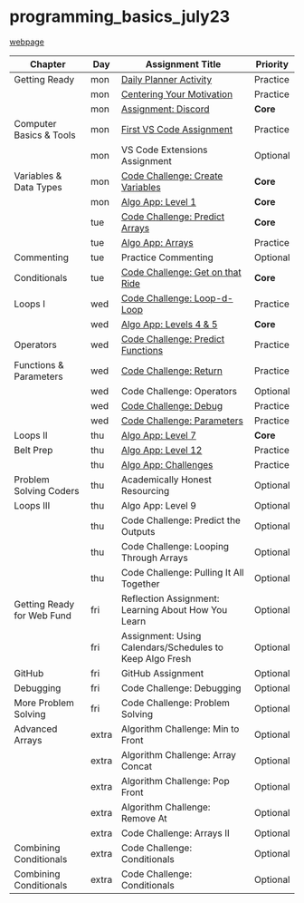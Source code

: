 # programming_basics_july23

[webpage](https://www.tylermaxwell.co/programming_basics_july23/)

| Chapter                    | Day   | Assignment Title                                         | Priority |
|----------------------------|-------|----------------------------------------------------------|----------|
| Getting Ready              | mon   | [Daily Planner Activity]                                 | Practice |
|                            | mon   | [Centering Your Motivation]                              | Practice |
|                            | mon   | [Assignment: Discord]                                    | **Core** |
| Computer Basics & Tools    | mon   | [First VS Code Assignment]                               | Practice |
|                            | mon   | VS Code Extensions Assignment                            | Optional |
| Variables & Data Types     | mon   | [Code Challenge: Create Variables]                       | **Core** |
|                            | mon   | [Algo App: Level 1]                                      | **Core** |
|                            | tue   | [Code Challenge: Predict Arrays]                         | **Core** |
|                            | tue   | [Algo App: Arrays]                                       | Practice |
| Commenting                 | tue   | Practice Commenting                                      | Optional |
| Conditionals               | tue   | [Code Challenge: Get on that Ride]                       | **Core** |
| Loops I                    | wed   | [Code Challenge: Loop-d-Loop]                            | Practice |
|                            | wed   | [Algo App: Levels 4 & 5]                                 | **Core** |           
| Operators                  | wed   | [Code Challenge: Predict Functions]                      | Practice |
| Functions & Parameters     | wed   | [Code Challenge: Return]                                 | Practice |
|                            | wed   | Code Challenge: Operators                                | Optional |
|                            | wed   | [Code Challenge: Debug]                                  | Practice |
|                            | wed   | [Code Challenge: Parameters]                             | Practice |
| Loops II                   | thu   | [Algo App: Level 7]                                      | **Core** |           
| Belt Prep                  | thu   | [Algo App: Level 12]                                     | Practice |
|                            | thu   | [Algo App: Challenges]                                   | Practice |
| Problem Solving Coders     | thu   | Academically Honest Resourcing                           | Optional |
| Loops III                  | thu   | Algo App: Level 9                                        | Optional |
|                            | thu   | Code Challenge: Predict the Outputs                      | Optional |
|                            | thu   | Code Challenge: Looping Through Arrays                   | Optional |
|                            | thu   | Code Challenge: Pulling It All Together                  | Optional |
| Getting Ready for Web Fund | fri   | Reflection Assignment: Learning About How You Learn      | Optional |
|                            | fri   | Assignment: Using Calendars/Schedules to Keep Algo Fresh | Optional |
| GitHub                     | fri   | GitHub Assignment                                        | Optional |
| Debugging                  | fri   | Code Challenge: Debugging                                | Optional |
| More Problem Solving       | fri   | Code Challenge: Problem Solving                          | Optional |
| Advanced Arrays            | extra | Algorithm Challenge: Min to Front                        | Optional |                              
|                            | extra | Algorithm Challenge: Array Concat                        | Optional |                              
|                            | extra | Algorithm Challenge: Pop Front                           | Optional |                              
|                            | extra | Algorithm Challenge: Remove At                           | Optional |                              
|                            | extra | Code Challenge: Arrays II                                | Optional |                              
| Combining Conditionals     | extra | Code Challenge: Conditionals                             | Optional |                              
| Combining Conditionals     | extra | Code Challenge: Conditionals                             | Optional |





































[Daily Planner Activity]: https://login.codingdojo.com/m/667/15291/111574
[Centering Your Motivation]: https://login.codingdojo.com/m/667/15291/111577
[Assignment: Discord]: https://login.codingdojo.com/m/667/15291/111580
[First VS Code Assignment]: https://login.codingdojo.com/m/667/15292/111585

[Code Challenge: Create Variables]: https://login.codingdojo.com/m/667/15298/111619
[Algo App: Level 1]: https://login.codingdojo.com/m/667/15298/111620
[Code Challenge: Predict Arrays]: https://login.codingdojo.com/m/667/15300/111627
[Algo App: Arrays]: https://login.codingdojo.com/m/667/15300/111628

[Code Challenge: Get on that Ride]: https://login.codingdojo.com/m/667/15302/111637
[Code Challenge: Loop-d-Loop]: https://login.codingdojo.com/m/667/15303/111641
[Algo App: Levels 4 & 5]: https://login.codingdojo.com/m/667/15303/111642
[Code Challenge: Predict Functions]: https://login.codingdojo.com/m/667/15305/111648
[Code Challenge: Return]: https://login.codingdojo.com/m/667/15305/111651
[Code Challenge: Debug]: https://login.codingdojo.com/m/667/15305/111652

[Code Challenge: Parameters]: https://login.codingdojo.com/m/667/15305/111654
[Algo App: Level 7]: https://login.codingdojo.com/m/667/15306/111657
[Algo App: Level 12]: https://login.codingdojo.com/m/667/15307/111660
[Algo App: Challenges]: https://login.codingdojo.com/m/667/15307/111661




